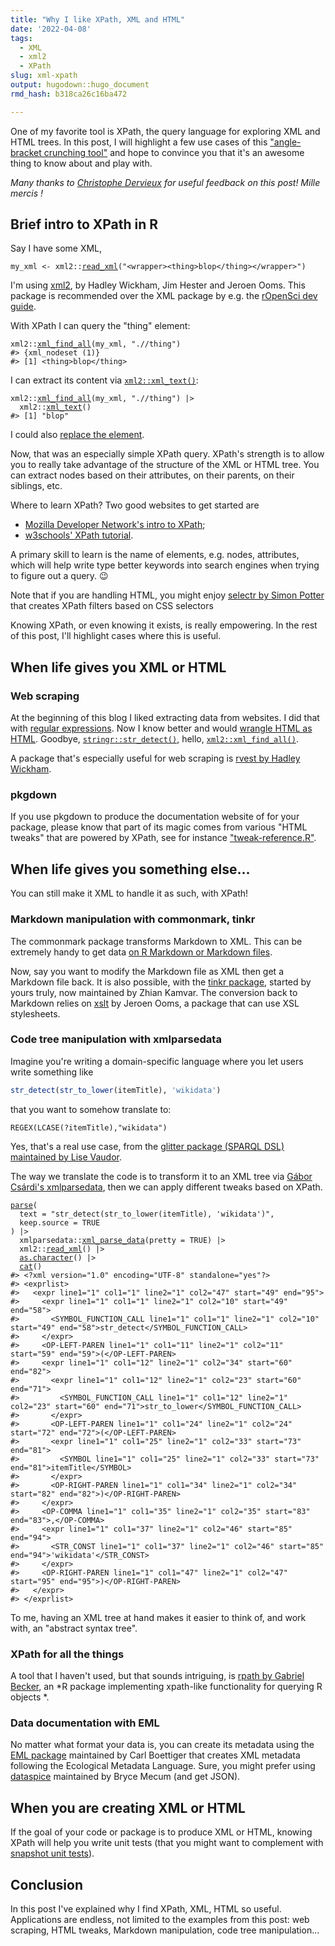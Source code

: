 ```yaml
---
title: "Why I like XPath, XML and HTML"
date: '2022-04-08'
tags:
  - XML
  - xml2
  - XPath
slug: xml-xpath
output: hugodown::hugo_document
rmd_hash: b318ca26c16ba472

---
```


One of my favorite tool is XPath, the query language for exploring XML and HTML trees. In this post, I will highlight a few use cases of this ["angle-bracket crunching tool"](https://github.com/hrbrmstr/htmltidy#htmltidy=) and hope to convince you that it's an awesome thing to know about and play with.

*Many thanks to [Christophe Dervieux](https://cderv.rbind.io/) for useful feedback on this post! Mille mercis !*

## Brief intro to XPath in R

Say I have some XML,

<div class="highlight">

<pre class='chroma'><code class='language-r' data-lang='r'><span class='nv'>my_xml</span> <span class='o'>&lt;-</span> <span class='nf'>xml2</span><span class='nf'>::</span><span class='nf'><a href='http://xml2.r-lib.org/reference/read_xml.html'>read_xml</a></span><span class='o'>(</span><span class='s'>"&lt;wrapper&gt;&lt;thing&gt;blop&lt;/thing&gt;&lt;/wrapper&gt;"</span><span class='o'>)</span></code></pre>

</div>

I'm using [xml2](https://xml2.r-lib.org/), by Hadley Wickham, Jim Hester and Jeroen Ooms. This package is recommended over the XML package by e.g. the [rOpenSci dev guide](https://devguide.ropensci.org/building.html#recommended-scaffolding).

With XPath I can query the "thing" element:

<div class="highlight">

<pre class='chroma'><code class='language-r' data-lang='r'><span class='nf'>xml2</span><span class='nf'>::</span><span class='nf'><a href='http://xml2.r-lib.org/reference/xml_find_all.html'>xml_find_all</a></span><span class='o'>(</span><span class='nv'>my_xml</span>, <span class='s'>".//thing"</span><span class='o'>)</span>
<span class='c'>#&gt; &#123;xml_nodeset (1)&#125;</span>
<span class='c'>#&gt; [1] &lt;thing&gt;blop&lt;/thing&gt;</span></code></pre>

</div>

I can extract its content via [`xml2::xml_text()`](http://xml2.r-lib.org/reference/xml_text.html):

<div class="highlight">

<pre class='chroma'><code class='language-r' data-lang='r'><span class='nf'>xml2</span><span class='nf'>::</span><span class='nf'><a href='http://xml2.r-lib.org/reference/xml_find_all.html'>xml_find_all</a></span><span class='o'>(</span><span class='nv'>my_xml</span>, <span class='s'>".//thing"</span><span class='o'>)</span> |&gt;
  <span class='nf'>xml2</span><span class='nf'>::</span><span class='nf'><a href='http://xml2.r-lib.org/reference/xml_text.html'>xml_text</a></span><span class='o'>(</span><span class='o'>)</span>
<span class='c'>#&gt; [1] "blop"</span></code></pre>

</div>

I could also [replace the element](https://blog.r-hub.io/2020/01/22/mutable-api/#exposing-the-c-api-in-xml2).

Now, that was an especially simple XPath query. XPath's strength is to allow you to really take advantage of the structure of the XML or HTML tree. You can extract nodes based on their attributes, on their parents, on their siblings, etc.

Where to learn XPath? Two good websites to get started are

-   [Mozilla Developer Network's intro to XPath](https://developer.mozilla.org/en-US/docs/Web/XPath);
-   [w3schools' XPath tutorial](https://www.w3schools.com/xml/xpath_intro.asp).

A primary skill to learn is the name of elements, e.g. nodes, attributes, which will help write type better keywords into search engines when trying to figure out a query. :wink:

Note that if you are handling HTML, you might enjoy [selectr by Simon Potter](https://sjp.co.nz/projects/selectr/) that creates XPath filters based on CSS selectors

Knowing XPath, or even knowing it exists, is really empowering. In the rest of this post, I'll highlight cases where this is useful.

## When life gives you XML or HTML

### Web scraping

At the beginning of this blog I liked extracting data from websites. I did that with [regular expressions](/2017/03/07/blinddates/). Now I know better and would [wrangle HTML as HTML](/2021/01/15/beanie-baby/). Goodbye, [`stringr::str_detect()`](https://stringr.tidyverse.org/reference/str_detect.html), hello, [`xml2::xml_find_all()`](http://xml2.r-lib.org/reference/xml_find_all.html).

A package that's especially useful for web scraping is [rvest by Hadley Wickham](https://rvest.tidyverse.org/).

### pkgdown

If you use pkgdown to produce the documentation website of for your package, please know that part of its magic comes from various "HTML tweaks" that are powered by XPath, see for instance ["tweak-reference.R"](https://github.com/r-lib/pkgdown/blob/98d5a5c735eb244cb98b2e6bab1d54bb27c0af95/R/tweak-reference.R#L1).

## When life gives you something else...

You can still make it XML to handle it as such, with XPath!

### Markdown manipulation with commonmark, tinkr

The commonmark package transforms Markdown to XML. This can be extremely handy to get data [on R Markdown or Markdown files](https://ropensci.org/blog/2018/09/05/commonmark/).

Now, say you want to modify the Markdown file as XML then get a Markdown file back. It is also possible, with the [tinkr package](https://docs.ropensci.org/tinkr/), started by yours truly, now maintained by Zhian Kamvar. The conversion back to Markdown relies on [xslt](https://docs.ropensci.org/xslt/) by Jeroen Ooms, a package that can use XSL stylesheets.

### Code tree manipulation with xmlparsedata

Imagine you're writing a domain-specific language where you let users write something like

``` r
str_detect(str_to_lower(itemTitle), 'wikidata')
```

that you want to somehow translate to:

``` sparql
REGEX(LCASE(?itemTitle),"wikidata")
```

Yes, that's a real use case, from the [glitter package (SPARQL DSL) maintained by Lise Vaudor](https://lvaudor.github.io/glitter/articles/internals.html).

The way we translate the code is to transform it to an XML tree via [Gábor Csárdi's xmlparsedata](https://r-lib.github.io/xmlparsedata/), then we can apply different tweaks based on XPath.

<div class="highlight">

<pre class='chroma'><code class='language-r' data-lang='r'><span class='nf'><a href='https://rdrr.io/r/base/parse.html'>parse</a></span><span class='o'>(</span>
  text <span class='o'>=</span> <span class='s'>"str_detect(str_to_lower(itemTitle), 'wikidata')"</span>,
  keep.source <span class='o'>=</span> <span class='kc'>TRUE</span>
<span class='o'>)</span> |&gt; 
  <span class='nf'>xmlparsedata</span><span class='nf'>::</span><span class='nf'><a href='https://rdrr.io/pkg/xmlparsedata/man/xml_parse_data.html'>xml_parse_data</a></span><span class='o'>(</span>pretty <span class='o'>=</span> <span class='kc'>TRUE</span><span class='o'>)</span> |&gt; 
  <span class='nf'>xml2</span><span class='nf'>::</span><span class='nf'><a href='http://xml2.r-lib.org/reference/read_xml.html'>read_xml</a></span><span class='o'>(</span><span class='o'>)</span> |&gt;
  <span class='nf'><a href='https://rdrr.io/r/base/character.html'>as.character</a></span><span class='o'>(</span><span class='o'>)</span> |&gt;
  <span class='nf'><a href='https://rdrr.io/r/base/cat.html'>cat</a></span><span class='o'>(</span><span class='o'>)</span>
<span class='c'>#&gt; &lt;?xml version="1.0" encoding="UTF-8" standalone="yes"?&gt;</span>
<span class='c'>#&gt; &lt;exprlist&gt;</span>
<span class='c'>#&gt;   &lt;expr line1="1" col1="1" line2="1" col2="47" start="49" end="95"&gt;</span>
<span class='c'>#&gt;     &lt;expr line1="1" col1="1" line2="1" col2="10" start="49" end="58"&gt;</span>
<span class='c'>#&gt;       &lt;SYMBOL_FUNCTION_CALL line1="1" col1="1" line2="1" col2="10" start="49" end="58"&gt;str_detect&lt;/SYMBOL_FUNCTION_CALL&gt;</span>
<span class='c'>#&gt;     &lt;/expr&gt;</span>
<span class='c'>#&gt;     &lt;OP-LEFT-PAREN line1="1" col1="11" line2="1" col2="11" start="59" end="59"&gt;(&lt;/OP-LEFT-PAREN&gt;</span>
<span class='c'>#&gt;     &lt;expr line1="1" col1="12" line2="1" col2="34" start="60" end="82"&gt;</span>
<span class='c'>#&gt;       &lt;expr line1="1" col1="12" line2="1" col2="23" start="60" end="71"&gt;</span>
<span class='c'>#&gt;         &lt;SYMBOL_FUNCTION_CALL line1="1" col1="12" line2="1" col2="23" start="60" end="71"&gt;str_to_lower&lt;/SYMBOL_FUNCTION_CALL&gt;</span>
<span class='c'>#&gt;       &lt;/expr&gt;</span>
<span class='c'>#&gt;       &lt;OP-LEFT-PAREN line1="1" col1="24" line2="1" col2="24" start="72" end="72"&gt;(&lt;/OP-LEFT-PAREN&gt;</span>
<span class='c'>#&gt;       &lt;expr line1="1" col1="25" line2="1" col2="33" start="73" end="81"&gt;</span>
<span class='c'>#&gt;         &lt;SYMBOL line1="1" col1="25" line2="1" col2="33" start="73" end="81"&gt;itemTitle&lt;/SYMBOL&gt;</span>
<span class='c'>#&gt;       &lt;/expr&gt;</span>
<span class='c'>#&gt;       &lt;OP-RIGHT-PAREN line1="1" col1="34" line2="1" col2="34" start="82" end="82"&gt;)&lt;/OP-RIGHT-PAREN&gt;</span>
<span class='c'>#&gt;     &lt;/expr&gt;</span>
<span class='c'>#&gt;     &lt;OP-COMMA line1="1" col1="35" line2="1" col2="35" start="83" end="83"&gt;,&lt;/OP-COMMA&gt;</span>
<span class='c'>#&gt;     &lt;expr line1="1" col1="37" line2="1" col2="46" start="85" end="94"&gt;</span>
<span class='c'>#&gt;       &lt;STR_CONST line1="1" col1="37" line2="1" col2="46" start="85" end="94"&gt;'wikidata'&lt;/STR_CONST&gt;</span>
<span class='c'>#&gt;     &lt;/expr&gt;</span>
<span class='c'>#&gt;     &lt;OP-RIGHT-PAREN line1="1" col1="47" line2="1" col2="47" start="95" end="95"&gt;)&lt;/OP-RIGHT-PAREN&gt;</span>
<span class='c'>#&gt;   &lt;/expr&gt;</span>
<span class='c'>#&gt; &lt;/exprlist&gt;</span></code></pre>

</div>

To me, having an XML tree at hand makes it easier to think of, and work with, an "abstract syntax tree".

### XPath for all the things

A tool that I haven't used, but that sounds intriguing, is [rpath by Gabriel Becker](https://twitter.com/groundwalkergmb/status/1502095683788042240), an *R package implementing xpath-like functionality for querying R objects *.

### Data documentation with EML

No matter what format your data is, you can create its metadata using the [EML package](https://docs.ropensci.org/EML/) maintained by Carl Boettiger that creates XML metadata following the Ecological Metadata Language. Sure, you might prefer using [dataspice](https://docs.ropensci.org/dataspice/) maintained by Bryce Mecum (and get JSON).

## When you are creating XML or HTML

If the goal of your code or package is to produce XML or HTML, knowing XPath will help you write unit tests (that you might want to complement with [snapshot unit tests](https://testthat.r-lib.org/articles/snapshotting.html)).

## Conclusion

In this post I've explained why I find XPath, XML, HTML so useful. Applications are endless, not limited to the examples from this post: web scraping, HTML tweaks, Markdown manipulation, code tree manipulation...

